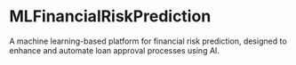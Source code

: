 # MLFinancialRiskPrediction
A machine learning-based platform for financial risk prediction, designed to enhance and automate loan approval processes using AI.
